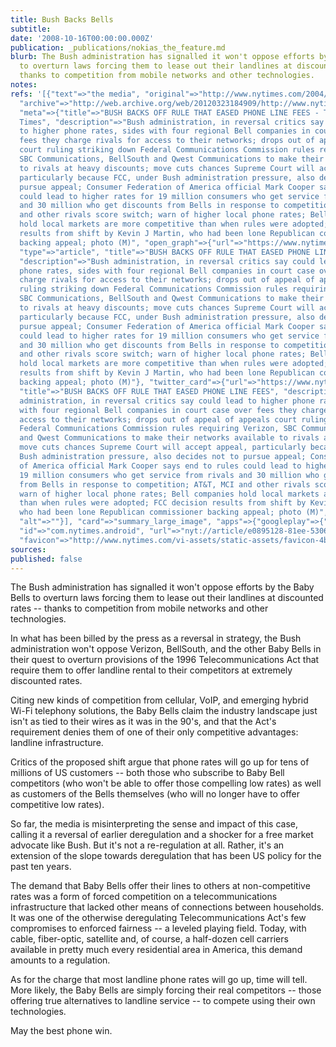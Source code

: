 ```yaml
---
title: Bush Backs Bells
subtitle: 
date: '2008-10-16T00:00:00.000Z'
publication: _publications/nokias_the_feature.md
blurb: The Bush administration has signalled it won't oppose efforts by the Baby Bells
  to overturn laws forcing them to lease out their landlines at discounted rates --
  thanks to competition from mobile networks and other technologies.
notes: 
refs: '[{"text"=>"the media", "original"=>"http://www.nytimes.com/2004/06/10/business/10PHON.html?hp",
  "archive"=>"http://web.archive.org/web/20120323184909/http://www.nytimes.com/2004/06/10/business/10PHON.html?hp",
  "meta"=>{"title"=>"BUSH BACKS OFF RULE THAT EASED PHONE LINE FEES - The New York
  Times", "description"=>"Bush administration, in reversal critics say could lead
  to higher phone rates, sides with four regional Bell companies in court case over
  fees they charge rivals for access to their networks; drops out of appeal of appeals
  court ruling striking down Federal Communications Commission rules requiring Verizon,
  SBC Communications, BellSouth and Qwest Communications to make their networks available
  to rivals at heavy discounts; move cuts chances Supreme Court will accept appeal,
  particularly because FCC, under Bush administration pressure, also decides not to
  pursue appeal; Consumer Federation of America official Mark Cooper says end to rules
  could lead to higher rates for 19 million consumers who get service from rivals
  and 30 million who get discounts from Bells in response to competition; AT&T, MCI
  and other rivals score switch; warn of higher local phone rates; Bell companies
  hold local markets are more competitive than when rules were adopted; FCC decision
  results from shift by Kevin J Martin, who had been lone Republican commissioner
  backing appeal; photo (M)", "open_graph"=>{"url"=>"https://www.nytimes.com/2004/06/10/business/bush-backs-off-rule-that-eased-phone-line-fees.html",
  "type"=>"article", "title"=>"BUSH BACKS OFF RULE THAT EASED PHONE LINE FEES", "images"=>[{"url"=>"https://static01.nyt.com/newsgraphics/images/icons/defaultPromoCrop.png"}],
  "description"=>"Bush administration, in reversal critics say could lead to higher
  phone rates, sides with four regional Bell companies in court case over fees they
  charge rivals for access to their networks; drops out of appeal of appeals court
  ruling striking down Federal Communications Commission rules requiring Verizon,
  SBC Communications, BellSouth and Qwest Communications to make their networks available
  to rivals at heavy discounts; move cuts chances Supreme Court will accept appeal,
  particularly because FCC, under Bush administration pressure, also decides not to
  pursue appeal; Consumer Federation of America official Mark Cooper says end to rules
  could lead to higher rates for 19 million consumers who get service from rivals
  and 30 million who get discounts from Bells in response to competition; AT&T, MCI
  and other rivals score switch; warn of higher local phone rates; Bell companies
  hold local markets are more competitive than when rules were adopted; FCC decision
  results from shift by Kevin J Martin, who had been lone Republican commissioner
  backing appeal; photo (M)"}, "twitter_card"=>{"url"=>"https://www.nytimes.com/2004/06/10/business/bush-backs-off-rule-that-eased-phone-line-fees.html",
  "title"=>"BUSH BACKS OFF RULE THAT EASED PHONE LINE FEES", "description"=>"Bush
  administration, in reversal critics say could lead to higher phone rates, sides
  with four regional Bell companies in court case over fees they charge rivals for
  access to their networks; drops out of appeal of appeals court ruling striking down
  Federal Communications Commission rules requiring Verizon, SBC Communications, BellSouth
  and Qwest Communications to make their networks available to rivals at heavy discounts;
  move cuts chances Supreme Court will accept appeal, particularly because FCC, under
  Bush administration pressure, also decides not to pursue appeal; Consumer Federation
  of America official Mark Cooper says end to rules could lead to higher rates for
  19 million consumers who get service from rivals and 30 million who get discounts
  from Bells in response to competition; AT&T, MCI and other rivals score switch;
  warn of higher local phone rates; Bell companies hold local markets are more competitive
  than when rules were adopted; FCC decision results from shift by Kevin J Martin,
  who had been lone Republican commissioner backing appeal; photo (M)", "images"=>[{"url"=>"https://static01.nyt.com/newsgraphics/images/icons/defaultCrop.png",
  "alt"=>""}], "card"=>"summary_large_image", "apps"=>{"googleplay"=>{"name"=>"NYTimes",
  "id"=>"com.nytimes.android", "url"=>"nyt://article/e0895128-81ee-5306-a481-5b102f65eedb"}}},
  "favicon"=>"http://www.nytimes.com/vi-assets/static-assets/favicon-4bf96cb6a1093748bf5b3c429accb9b4.ico"}}]'
sources: 
published: false
---
```

The Bush administration has signalled it won't oppose efforts by the Baby Bells to overturn laws forcing them to lease out their landlines at discounted rates -- thanks to competition from mobile networks and other technologies.

  
In what has been billed by the press as a reversal in strategy, the Bush administration won't oppose Verizon, BellSouth, and the other Baby Bells in their quest to overturn provisions of the 1996 Telecommunications Act that require them to offer landline rental to their competitors at extremely discounted rates.

Citing new kinds of competition from cellular, VoIP, and emerging hybrid Wi-Fi telephony solutions, the Baby Bells claim the industry landscape just isn't as tied to their wires as it was in the 90's, and that the Act's requirement denies them of one of their only competitive advantages: landline infrastructure.

Critics of the proposed shift argue that phone rates will go up for tens of millions of US customers -- both those who subscribe to Baby Bell competitors (who won't be able to offer those compelling low rates) as well as customers of the Bells themselves (who will no longer have to offer competitive low rates).

So far, the media is misinterpreting the sense and impact of this case, calling it a reversal of earlier deregulation and a shocker for a free market advocate like Bush. But it's not a re-regulation at all. Rather, it's an extension of the slope towards deregulation that has been US policy for the past ten years.

The demand that Baby Bells offer their lines to others at non-competitive rates was a form of forced competition on a telecommunications infrastructure that lacked other means of connections between households. It was one of the otherwise deregulating Telecommunications Act's few compromises to enforced fairness -- a leveled playing field. Today, with cable, fiber-optic, satellite and, of course, a half-dozen cell carriers available in pretty much every residential area in America, this demand amounts to a regulation.

As for the charge that most landline phone rates will go up, time will tell. More likely, the Baby Bells are simply forcing their real competitors -- those offering true alternatives to landline service -- to compete using their own technologies.

May the best phone win.

